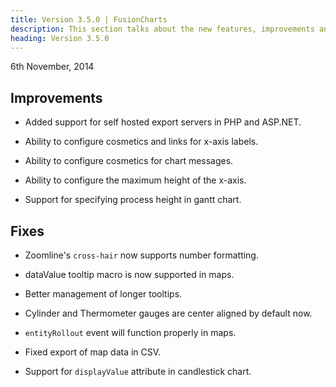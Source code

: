 ```yaml
---
title: Version 3.5.0 | FusionCharts
description: This section talks about the new features, improvements and fixes for v3.5.0.
heading: Version 3.5.0
---
```


<p class="release-date"> 6th November, 2014 </p>

## Improvements

* Added support for self hosted export servers in PHP and ASP.NET.

* Ability to configure cosmetics and links for x-axis labels.

* Ability to configure cosmetics for chart messages.

* Ability to configure the maximum height of the x-axis.

* Support for specifying process height in gantt chart.

## Fixes

* Zoomline's `cross-hair` now supports number formatting.

* dataValue tooltip macro is now supported in maps.

* Better management of longer tooltips.

* Cylinder and Thermometer gauges are center aligned by default now.

* `entityRollout` event will function properly in maps.

* Fixed export of map data in CSV.

* Support for `displayValue` attribute in candlestick chart.